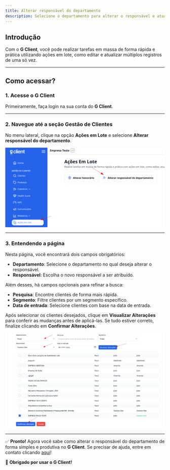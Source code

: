 ```yaml
---
title: Alterar responsável do departamento
description: Selecione o departamento para alterar o responsável e atualize todos os seus clientes de forma rápida e eficiente.
---
```


## Introdução

Com o **G Client**, você pode realizar tarefas em massa de forma rápida e prática utilizando ações em lote, como editar e atualizar múltiplos registros de uma só vez.

---

## Como acessar?

### 1. Acesse o G Client

Primeiramente, faça login na sua conta do **G Client**.

---

### 2. Navegue até a seção **Gestão de Clientes**

No menu lateral, clique na opção **Ações em Lote** e selecione **Alterar responsável do departamento**.

![Exemplo descrito acima](./img/change-department-manager/example-01.png)

---

### 3. Entendendo a página

Nesta página, você encontrará dois campos obrigatórios:

- **Departamento**: Selecione o departamento no qual deseja alterar o responsável.
- **Responsável**: Escolha o novo responsável a ser atribuído.

Além desses, há campos opcionais para refinar a busca:

- **Pesquisa**: Encontre clientes de forma mais rápida.
- **Segmento**: Filtre clientes por um segmento específico.
- **Data de entrada**: Selecione clientes com base na data de entrada.

Após selecionar os clientes desejados, clique em **Visualizar Alterações** para conferir as mudanças antes de aplicá-las. Se tudo estiver correto, finalize clicando em **Confirmar Alterações**.

![Exemplo descrito acima](./img/change-department-manager/example-02.png)

---

✅ **Pronto!** Agora você sabe como alterar o responsável do departamento de forma simples e produtiva no **G Client**. Se precisar de ajuda, entre em contato clicando [aqui](https://api.whatsapp.com/send?phone=5544997046569&text=Preciso%20de%20ajuda%20sobre%20um%20tutorial)!

🎉 **Obrigado por usar o G Client!**
